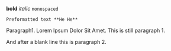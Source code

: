**bold** _italic_ `monospaced`

```
Preformatted text **He He**
```

Paragraph1. Lorem Ipsum Dolor Sit Amet.
This is still paragraph 1.

And after a blank line this is paragraph 2.